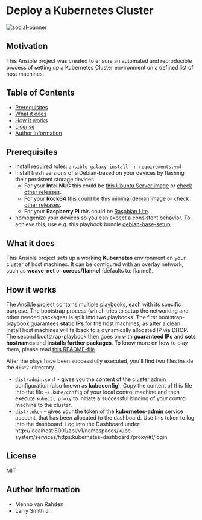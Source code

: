 [debian-base]: https://github.com/mvrahden/ansible-project-debian-base-setup

# Deploy a Kubernetes Cluster <!-- omit in toc -->

![social-banner](https://github.com/mvrahden/openclusters/raw/22133c21f7b10a46d4555dd21455f9932b34d00e/images/social-preview-color.png)

## Motivation <!-- omit in toc -->

This Ansible project was created to ensure an automated and reproducible process of setting up a Kubernetes Cluster environment on a defined list of host machines.

## Table of Contents <!-- omit in toc -->

- [Prerequisites](#Prerequisites)
- [What it does](#What-it-does)
- [How it works](#How-it-works)
- [License](#License)
- [Author Information](#Author-Information)

## Prerequisites

- install required roles: `ansible-galaxy install -r requirements.yml`
- install fresh versions of a Debian-based on your devices by flashing their persistent storage devices
  - For your **Intel NUC** this could be [this Ubuntu Server image](http://cdimage.ubuntu.com/ubuntu/releases/19.04/release/ubuntu-19.04-server-amd64.iso) or [check other releases](https://ubuntu.com/download/server).
  - For your **Rock64** this could be [this minimal debian image](https://github.com/ayufan-rock64/linux-build/releases/download/0.8.3/stretch-minimal-rock64-0.8.3-1141-arm64.img.xz) or [check other releases](https://github.com/ayufan-rock64/linux-build/releases/).
  - For your **Raspberry Pi** this could be [Raspbian Lite](https://downloads.raspberrypi.org/raspbian_lite_latest).
- homogenize your devices so you can expect a consistent behavior. To achieve this, use e.g. this playbook bundle [debian-base-setup][debian-base].

## What it does

This Ansible project sets up a working **Kubernetes** environment on your cluster of host machines.
It can be configured with an overlay network, such as **weave-net** or **coreos/flannel** (defaults to: flannel).

## How it works

The Ansible project contains multiple playbooks, each with its specific purpose.
The bootstrap process (which tries to setup the networking and other needed packages) is split into two playbooks.
The first bootstrap-playbook guarantees **static IPs** for the host machines, as after a clean install host machines will fallback to a dynamically allocated IP via DHCP.
The second bootstrap-playbook then goes on with **guaranteed IPs** and **sets hostnames** and **installs further packages**.
To know more on how to play them, please read [this README-file](./playbooks/README.md)

After the plays have been successfully executed, you'll find two files inside the `dist/`-directory.

- `dist/admin.conf` - gives you the content of the cluster admin configuration (also known as **kubeconfig**).
  Copy the content of this file into the file `~/.kube/config` of your local control machine and then execute `kubectl proxy` to initiate a successful binding of your control machine to the cluster.
- `dist/token` - gives your the token of the **kubernetes-admin** service account, that has been allocated to the dashboard.
  Use this token to log into the dashboard.
  Log into the Dashboard under:
  http://localhost:8001/api/v1/namespaces/kube-system/services/https:kubernetes-dashboard:/proxy/#!/login

## License

MIT

## Author Information

- Menno van Rahden
- Larry Smith Jr.
